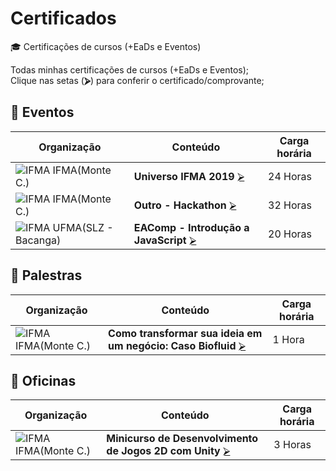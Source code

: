 # Certificados  
🎓 Certificações de cursos (+EaDs e Eventos)  

Todas minhas certificações de cursos (+EaDs e Eventos);  
Clique nas setas (**⮚**) para conferir o certificado/comprovante;  

## 📜 Eventos  
  | Organização         | Conteúdo                  | Carga horária 
  | ------------------- | ------------------------- | ------------- | 
  | ![][sIF] IFMA(Monte C.)  | **Universo IFMA 2019**  [⮚][EV1]  | 24 Horas     |
  | ![][sIF] IFMA(Monte C.)  | **Outro - Hackathon**  [⮚][EV2]  | 32 Horas     |
  | ![][sIF] UFMA(SLZ - Bacanga)  | **EAComp - Introdução a JavaScript**  [⮚][EV3]  | 20 Horas     |

## 📜 Palestras  
  | Organização         | Conteúdo                  | Carga horária 
  | ------------------- | ------------------------- | ------------- | 
  | ![][sIF] IFMA(Monte C.)  | **Como transformar sua ideia em um negócio: Caso Biofluid**  [⮚][PL1]  | 1 Hora       |

## 📜 Oficinas  
  | Organização         | Conteúdo                  | Carga horária 
  | ------------------- | ------------------------- | ------------- | 
  | ![][sIF] IFMA(Monte C.)  | **Minicurso de Desenvolvimento de Jogos 2D com Unity**  [⮚][OF1]  | 3 Horas       |


<!-- -=- # --- REFERÊNCIAS --- # -=- -->
<!-- Links/Eventos -->
[EV1]: !Eventos/Certificado_universoifma2019_Participacao_17-15-51.pdf "Universo IFMA 2019"
[EV2]: !Eventos/certificao_ifma_hackathon.pdf "Outro - Hackathon"
[EV3]: !Eventos/Certificado_de_Participacao_EAComp_2021.pdf "EAComp - Introdução a JavaScript"

<!-- Links/Palestras -->
[PL1]: !Palestras/Certificado_universoifma2019_Palestra_17-16-19.pdf "Como transformar sua ideia em um negócio: Caso Biofluid"

<!-- Links/Oficinas -->
[OF1]: !Oficinas/Certificado_universoifma2019_Oficina_17-16-06.pdf  "Minicurso de Desenvolvimento de Jogos 2D com Unity"

<!-- Links/Img -->
[sIF]: i/ifma.png "IFMA" 
